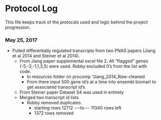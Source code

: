 # Protocol Log
This file keeps track of the protocals used and logic
behind the project progression.

### May 25, 2017
- Pulled differentially regulated transcripts from two PNAS papers (Jiang et al 2014 and Steiner et al 2014). 
    - From Jiang paper supplemental excel file 2. All “flagged” genes (-5,-3,-1,1,3,5) were used. Robby excluded 0’s from the list with code.
        - In resources folder on procomp “Jiang_2014_Raw-cleaned
        - From there input 500 gene id’s at a time into ensembl biomart to get associated transcript id’s
    - From Steiner paper Dataset S4 was used in entirety
    - Merged two transcript id lists
        - Robby removed duplicates
            - starting rows 12712 ---to--- 11340 rows left 
            - 1372 rows removed

